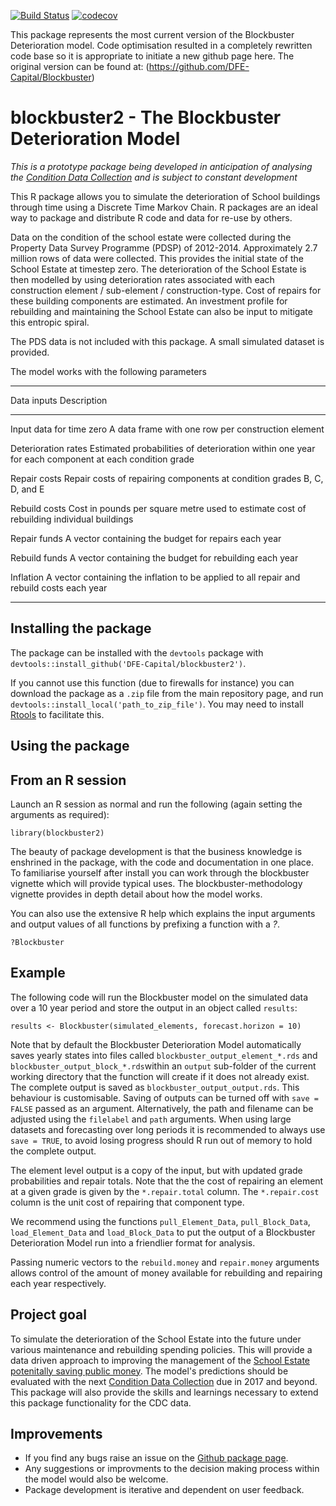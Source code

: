 [![Build Status](https://travis-ci.org/DFE-Capital/blockbuster2.svg?branch=master)](https://travis-ci.org/DFE-Capital/blockbuster2)
[![codecov](https://codecov.io/gh/DFE-Capital/blockbuster2/branch/master/graph/badge.svg)](https://codecov.io/gh/DFE-Capital/blockbuster2)

 This package represents the most current version of the Blockbuster Deterioration model. Code optimisation resulted in a completely rewritten code base so it is appropriate to initiate a new github page here. The original version can be found at: (https://github.com/DFE-Capital/Blockbuster)

# blockbuster2 - The Blockbuster Deterioration Model

*This is a prototype package being developed in anticipation of analysing the [Condition Data Collection](https://www.gov.uk/guidance/condition-data-collection-programme-information-and-guidance) and is subject to constant development*

This R package allows you to simulate the deterioration of School buildings through time using a Discrete Time Markov Chain. R packages are an ideal way to package and distribute R code and data for re-use by others.

Data on the condition of the school estate were collected during the Property Data Survey Programme (PDSP) of 2012-2014. Approximately 2.7 million rows of data were collected. This provides the initial state of the School Estate at timestep zero. The deterioration of the School Estate is then modelled by using deterioration rates associated with each construction element / sub-element / construction-type. Cost of repairs for these building components are estimated. An investment profile for rebuilding and maintaining the School Estate can also be input to mitigate this entropic spiral.

The PDS data is not included with this package. A small simulated dataset is provided.

The model works with the following parameters

---------------------------------------------
Data inputs               Description 
------------------------- ----------------------------------------------------
Input data for time zero  A data frame with one row per construction element

Deterioration rates       Estimated probabilities of deterioration within one
                          year for each component at each condition grade

Repair costs              Repair costs of repairing components at condition
                          grades B, C, D, and E

Rebuild costs             Cost in pounds per square metre used to estimate cost
                          of rebuilding individual buildings
                          
Repair funds              A vector containing the budget for repairs each year

Rebuild funds             A vector containing the budget for rebuilding each year

Inflation                 A vector containing the inflation to be applied to all
                          repair and rebuild costs each year
                          
--------------------------------------------------------------------------

  ## Installing the package

  The package can be installed with the `devtools` package with `devtools::install_github('DFE-Capital/blockbuster2')`.

  If you cannot use this function (due to firewalls for instance) you can download the package as a `.zip` file from the main repository page, and run `devtools::install_local('path_to_zip_file')`. You may need to install [Rtools](https://cran.r-project.org/bin/windows/Rtools/) to facilitate this.

  ## Using the package

  ## From an R session

  Launch an R session as normal and run the following (again setting the arguments as required):

  `library(blockbuster2)`
  
  The beauty of package development is that the business knowledge is enshrined in the package, with the code and documentation in one place. To familiarise yourself after install you can work through the blockbuster vignette which will provide typical uses. The blockbuster-methodology vignette provides in depth detail about how the model works.

  You can also use the extensive R help which explains the input arguments and output values of all functions by prefixing a function with a *?*.
  
  ```
  ?Blockbuster
  ```
  
  ## Example
  
  The following code will run the Blockbuster model on the simulated data over a
  10 year period and store the output in an object called `results`:
  
  ```
  results <- Blockbuster(simulated_elements, forecast.horizon = 10)
  ```
  Note that by default the Blockbuster Deterioration Model automatically saves yearly states into files called `blockbuster_output_element_*.rds` and `blockbuster_output_block_*.rds`within an `output` sub-folder of the current working directory that the function will create if it does not already exist.  The complete output is saved as `blockbuster_output_output.rds`.  This behaviour is customisable.  Saving of outputs can be turned off with `save = FALSE` passed as an argument. Alternatively, the path and filename can be adjusted using the `filelabel` and `path` arguments.  When using large datasets and forecasting over long periods it is recommended to always use `save = TRUE`, to avoid losing progress should R run out of memory to hold the complete output.
  
  The element level output is a copy of the input, but with updated grade probabilities and repair totals.  Note that the the cost of repairing an element at
  a given grade is given by the `*.repair.total` column.  The `*.repair.cost` column is the unit cost of repairing that component type.
  
  We recommend using the functions `pull_Element_Data`, `pull_Block_Data`, `load_Element_Data` and `load_Block_Data` to put the output of a Blockbuster Deterioration Model run into a friendlier format for
  analysis.
  
  Passing numeric vectors to the `rebuild.money` and `repair.money` arguments allows control of the amount of money available for rebuilding and repairing each year respectively.
  
  ## Project goal

  To simulate the deterioration of the School Estate into the future under various maintenance and rebuilding spending policies. This will provide a data driven approach to improving the management of the [School Estate potenitally saving public money](https://www.nao.org.uk/report/capital-funding-for-schools/). The model's predictions should be evaluated with the next [Condition Data Collection](https://www.gov.uk/guidance/condition-data-collection-programme-information-and-guidance) due in 2017 and beyond. This package will also provide the skills and learnings necessary to extend this package functionality for the CDC data.

## Improvements

* If you find any bugs raise an issue on the [Github package page](https://github.com/DFE-Capital/blockbuster2).
* Any suggestions or improvments to the decision making process within the model would also be welcome.
* Package development is iterative and dependent on user feedback.

